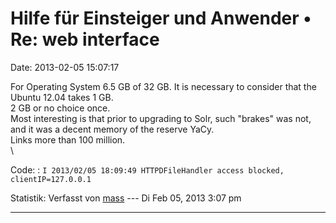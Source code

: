 Hilfe für Einsteiger und Anwender • Re: web interface
=====================================================

Date: 2013-02-05 15:07:17

For Operating System 6.5 GB of 32 GB. It is necessary to consider that
the Ubuntu 12.04 takes 1 GB.\
2 GB or no choice once.\
Most interesting is that prior to upgrading to Solr, such \"brakes\" was
not, and it was a decent memory of the reserve YaCy.\
Links more than 100 million.\
\

Code: 
:   `I 2013/02/05 18:09:49 HTTPDFileHandler access blocked, clientIP=127.0.0.1`

Statistik: Verfasst von
[mass](http://forum.yacy-websuche.de/memberlist.php?mode=viewprofile&u=8804)
--- Di Feb 05, 2013 3:07 pm

------------------------------------------------------------------------

